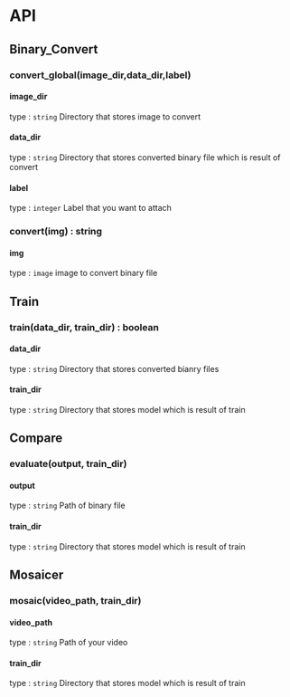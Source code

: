 # API

## Binary_Convert

### convert_global(image_dir,data_dir,label)

#### image_dir
type : `string`
Directory that stores image to convert

#### data_dir
type : `string`
Directory that stores converted binary file which is result of convert

#### label
type : `integer`
Label that you want to attach



### convert(img) : string

#### img
type : `image`
image to convert binary file



## Train

### train(data_dir, train_dir) : boolean

#### data_dir
type : `string`
Directory that stores converted bianry files

#### train_dir
type : `string`
Directory that stores model which is result of train



## Compare
### evaluate(output, train_dir)

#### output
type : `string`
Path of binary file

#### train_dir
type : `string`
Directory that stores model which is result of train


## Mosaicer
### mosaic(video_path, train_dir)

#### video_path
type : `string`
Path of your video

#### train_dir
type : `string`
Directory that stores model which is result of train
